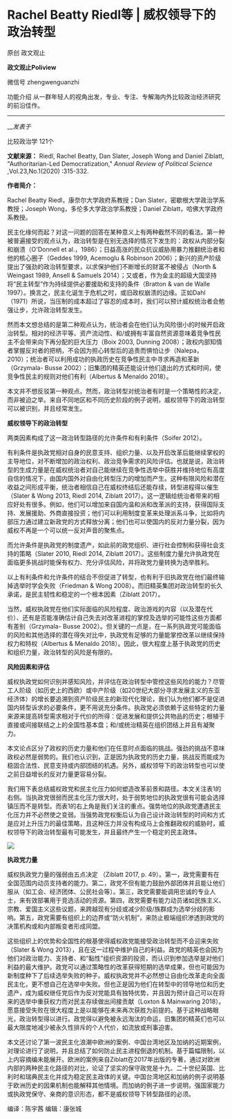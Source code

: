 

#  Rachel Beatty Riedl等 | 威权领导下的政治转型

原创 政文观止 

**政文观止Poliview** 

微信号 zhengwenguanzhi

功能介绍 从一群年轻人的视角出发，专业、专注、专解海内外比较政治经济研究的前沿佳作。

____

___发表于_

比较政治学 121个

**文献来源：** Riedl, Rachel Beatty, Dan Slater, Joseph Wong and Daniel Ziblatt,
"Authoritarian-Led Democratization," _Annual Review of Political Science_
,Vol.23,No.1(2020) :315-332.

  

 **作者简介：**  

Rachel Beatty Riedl，康奈尔大学政府系教授；Dan Slater，密歇根大学政治学系教授；Joseph
Wong，多伦多大学政治学系教授；Daniel Ziblatt，哈佛大学政府系教授。

  

  

民主化缘何而起？对这一问题的回答在某种意义上有两种截然不同的看法。第一种被普遍接受的观点认为，政治转型是在别无选择的情况下发生的：政权从内部分裂和崩溃（O'Donnell
et al.，1986）；日益高涨的民众抗议威胁用暴力推翻统治者和他的核心圈子（Geddes 1999, Acemoglu & Robinson
2006）；新兴的资产阶级提出了强劲的政治转型要求，以求保护他们不断增长的财富不被侵占（North & Weingast 1989, Ansell &
Samuels 2014）；又或者，作为金主的超级大国坚持将“民主转型”作为持续提供必要援助和支持的条件（Bratton & van de Walle
1997）。换言之，民主化诞生于危机之时，或旧政权崩溃的边缘。正如Dahl（1971）所说，当压制的成本超过了容忍的成本时，我们可以预计威权统治者会勉强让步，允许政治转型发生。

  

然而本文想总结的是第二种观点认为，统治者会在他们认为风险很小的时候开启政治转型。相对的经济平等、资产流动性、和/或拥有丰富自然资源意味着竞争性民主不会带来向下再分配的巨大压力（Boix
2003, Dunning
2008）；政权内部知情者掌握反对者的把柄，不会因为担心转型后的追责而惧怕让步（Nalepa，2010）；统治者可以利用成功的执政历史在竞争性民主中寻求再造和革新（Grzymala-
Busse 2002）；旧集团的精英还能设计他们退出的方式和时间，使竞争性民主的规则对他们有利（Albertus & Menaldo 2018）。

  

本文并不想反驳第一种观点。然而，政治转型对统治者有时是一个策略性的决定，而非被迫之举。来自不同地区和不同历史阶段的例子说明，威权领导下的政治转型可以被识别，并且经常发生。

  

 **威权领导下的政治转型**

两类因素构成了这一政治转型路径的允许条件和有利条件（Soifer 2012）。

  

有利条件是执政党相对自身的民意支持、组织力量、以及开启改革后能继续掌权的主导地位，对不断增加的政治权利、政治竞争需求的风险评估。也就是说，政治转型的生成力量是在威权统治者对自己能继续在竞争性选举中获胜并维持地位有高度自信的情况下，由国内国外对自由化转型压力的增加而产生。这种有限风险和潜在收益之间形成平衡，统治者相信自己在威权终结后还能存续，转型进程得以催生（Slater
& Wong 2013, Riedl 2014, Ziblatt
2017）。这一逻辑给统治者带来的相应好处有很多。例如，他们可以增加来自国内温和派和改革派的支持，获得国际支持、发展援助、外商直接投资；他们可以利用制度变革来处理派系斗争，比如将内部压力通过建立新政党的方式释放分离；他们也可以使国内的反对力量分裂，因为威权不再是一个可以统一反对声音的聚焦点。

  

而允许条件是执政党的制度遗产，如此前的政党组织、进行社会控制和获得社会支持的策略（Slater 2010, Riedl 2014, Ziblatt
2017）。这些制度力量允许执政党在面临更多挑战时能保有权力、充分评估风险，并将政党力量转换为选举胜利。

  

以上有利条件和允许条件的结合不但促进了转型，也有利于旧执政党在他们最终输掉选举时学会失败（Friedman & Wong
2008）。而旧精英集团对政治转型的长久承诺，是民主韧性和稳定的一个根本因素（Ziblatt 2017）。

  

当然，威权执政党在他们实际面临的风险程度、政治游戏的内容（以及潜在代价）、还有是否能准确估计自己失去对改革进程的掌控及选举的可能性这些方面都有差别（Grzymala-
Busse
2002）。但关键的一点是，在一系列执政党可能面临的风险和其他选择的潜在得失对比中，执政党有足够的力量能掌控改革以继续保持权力和特权（Albertus &
Menaldo 2018）。因此，很大程度上基于执政党的历史和组织力量，政治转型的风险是有限的。

**风险因素和评估**

威权执政党如何识别并感知风险，并评估在政治转型中管控这些风险的能力？尽管工人阶级（如历史上的西欧）或中产阶级（如20世纪大部分寻求发展主义的东亚经济体）的增长要追溯到资产阶级民主的新现代化理论，我们认为他们都不是促进国内转型诉求的必要条件，更不用说充分条件。执政党必须依赖于这些特定的力量来源来提高转型需求相对于代价的所得：促进发展和提供公共物品的历史；根植于直接或间接联结之上的全国性基本盘；和/或统治精英在组织团结上并且有凝聚力。

  

本文论点区分了政权的历史力量和他们在任意时点面临的挑战。强劲的挑战不意味政权必然是弱势的。我们也认识到，正是因为执政党的历史力量，挑战反而能成为稳固合法性、民意支持或内部团结的机遇。另外，威权领导下的政治转型也可以使之前日益增长的反对力量更容易分裂。

  

我们用下表总结威权政党和民主化压力如何塑造改革前景和路径。本文关注表1的右侧。当执政党很弱而民主化压力很大时，处于弱势地位的执政党很有可能会选择镇压而不是转型。而表1的右上角是我们关注的重点。强势地位的执政党遭遇民主化压力并不必然使之变弱。当强势政党权衡后认为自己设计政治转型的时间和方式是应对上升压力的最佳策略，且这种压力并没有构成马上会推翻政权的威胁时，威权领导下的政治转型最有可能发生，并且最终产生一个稳定的民主政体。

  

![](/images/29/2.png)  

  
  
  
  
  
  
  
  
  

**执政党力量**

威权执政党力量的强弱由五点决定 （Ziblatt 2017, p.
49）。第一，政党需要有在全国范围内动员支持者的能力。第二，政党不但有能力鼓励外部团体并且能让他们服从（如工会、经济团体、公民社会等）。第三，政党需要能调用忠诚的专业人士，来有效部署用于竞选活动的资源。第四，政党需要有能力动员诸如民族主义、宗教、爱国主义这些议题，来跨越现有分歧或减少阶级/族群成为选举分歧的影响。第五，政党需要有组织上的边界或“防火机制”，来防止极端组织渗透到政党的决策机构或和内部叛变者形成同盟。

  

这些组织上的优势和全国性的根基使得威权政党能接受政治转型而不会迎来失败（Slater & Wong
2013），且在这一过程中维护自己的利益。政党的精英也会因为他们对政治能力、支持者、和“黏性”组织资源的投资，而认识到参加选举是对他们利益的最大维护。政党可以通过策略性的改革获得短期的选举成果，但也可能因为新制度种下了后续选举失败的种子。威权执政党并不必然想让自由化改革走向全面民主化，更不想自己在选举中失败。但也正是因为他们在转型中的领导地位和历史遗产，成为威权继任党后作为反对党能具有独特优势，并且因为预计自己可以在将来的选举中重获权力而对民主存续做出间接贡献（Loxton
& Mainwaring
2018）。愿意接受失败在很大程度上是以能够在未来再次获胜为前提的。基于这种战略眼光，政治转型得以进行。政党得以避免被永远淘汰的命运，旧集团的精英们也可以最大限度地减少被永久性排斥的个人代价，如流放或刑事迫害。

  

本文还讨论了第一波民主化浪潮中欧洲的案例、中国台湾地区及加纳的近期案例，对理论进行了说明，并且总结了如何防止民主进程倒退的机制。基于篇幅限制，以上内容摘编未能展开。欧洲的案例来自Ziblatt在2017年出版的专著，通过对欧洲内部的两种民主化路径的对比，论证了坚实的保守政党是十九、二十世纪英国、比利时和瑞典民主化并成为稳定民主政体的关键。中国台湾地区和加纳的例子说明基于欧洲历史的因果机制也能解释其他情境。而加纳的例子进一步说明，强国家能力或执政党保守、亲商的意识形态，都不是威权领导下转型路径的必须。  

编译：陈宇茜 编辑：康张城  

